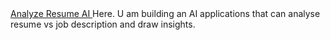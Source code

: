 <a href="https://analyze-resume-ai.streamlit.app/" target="_blank">
    Analyze Resume AI 
  </a>
Here. U am building an AI applications that can analyse resume vs job description and draw insights. 

